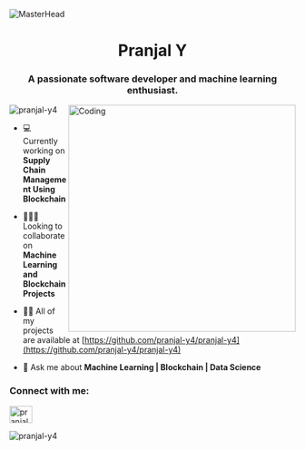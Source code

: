 ![MasterHead](https://marketplace.canva.com/EAEvZt5s6Fs/1/0/1600w/canva-gray-office-desk-linkedin-banner-R6whMOodyQY.jpg)
<h1 align="center">Pranjal Y</h1>
<h3 align="center">A passionate software developer and machine learning enthusiast.</h3>
<img align="right" alt="Coding" width="400" src="https://cdna.artstation.com/p/assets/images/images/042/631/286/original/bryan-rodriguez-belchibia-1-rightspeed.gif?1635037562">
<p align="left"> <img src="https://komarev.com/ghpvc/?username=pranjal-y4&label=Profile%20views&color=0e75b6&style=flat" alt="pranjal-y4" /> </p>

- 💻 Currently working on **Supply Chain Management Using Blockchain**

- 🙆🏻‍♀️ Looking to collaborate on **Machine Learning and Blockchain Projects**

- 👨‍💻 All of my projects are available at [https://github.com/pranjal-y4/pranjal-y4](https://github.com/pranjal-y4/pranjal-y4)

- 💬 Ask me about **Machine Learning | Blockchain | Data Science**



<h3 align="left">Connect with me:</h3>
<p align="left">
<a href="https://linkedin.com/in/pranjal-b6392b213" target="blank"><img align="center" src="https://raw.githubusercontent.com/rahuldkjain/github-profile-readme-generator/master/src/images/icons/Social/linked-in-alt.svg" alt="pranjal-b6392b213" height="30" width="40" /></a>
</p>


<p><img align="center" src="https://github-readme-streak-stats.herokuapp.com/?user=pranjal-y4&" alt="pranjal-y4" /></p>

